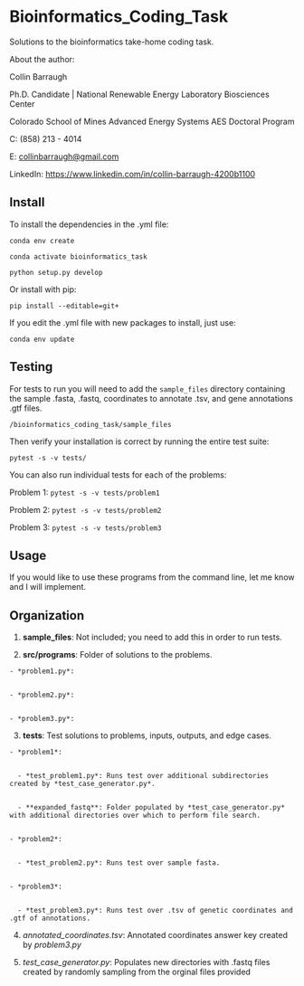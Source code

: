 # Bioinformatics_Coding_Task

  Solutions to the bioinformatics take-home coding task.


  About the author:


  Collin Barraugh


  Ph.D. Candidate | National Renewable Energy Laboratory Biosciences Center


  Colorado School of Mines Advanced Energy Systems AES Doctoral Program


  C: (858) 213 - 4014


  E: collinbarraugh@gmail.com


  LinkedIn: https://www.linkedin.com/in/collin-barraugh-4200b1100

## Install

  To install the dependencies in the .yml file:

  `conda env create`

  `conda activate bioinformatics_task`
  
  `python setup.py develop`

  Or install with pip:

  `pip install --editable=git+`

  If you edit the .yml file with new packages to install, just use:

  `conda env update`

## Testing

  For tests to run you will need to add the `sample_files` directory containing the sample .fasta, .fastq, coordinates to annotate .tsv, and gene annotations .gtf files.

  `/bioinformatics_coding_task/sample_files`

  Then verify your installation is correct by running the entire test suite:

  `pytest -s -v tests/`

  You can also run individual tests for each of the problems:

  Problem 1: `pytest -s -v tests/problem1`

  Problem 2: `pytest -s -v tests/problem2`

  Problem 3: `pytest -s -v tests/problem3`

## Usage

  If you would like to use these programs from the command line, let me know and I will implement.


## Organization

  1. **sample_files**: Not included; you need to add this in order to run tests.
  

  2. **src/programs**: Folder of solutions to the problems.


    - *problem1.py*:


    - *problem2.py*:


    - *problem3.py*:


  3. **tests**: Test solutions to problems, inputs, outputs, and edge cases.


    - *problem1*:


      - *test_problem1.py*: Runs test over additional subdirectories created by *test_case_generator.py*.


      - **expanded_fastq**: Folder populated by *test_case_generator.py* with additional directories over which to perform file search.


    - *problem2*:


      - *test_problem2.py*: Runs test over sample fasta.


    - *problem3*:


      - *test_problem3.py*: Runs test over .tsv of genetic coordinates and .gtf of annotations.


  4. *annotated_coordinates.tsv*: Annotated coordinates answer key created by *problem3.py*


  5. *test_case_generator.py*: Populates new directories with .fastq files created by randomly sampling from the orginal files provided

